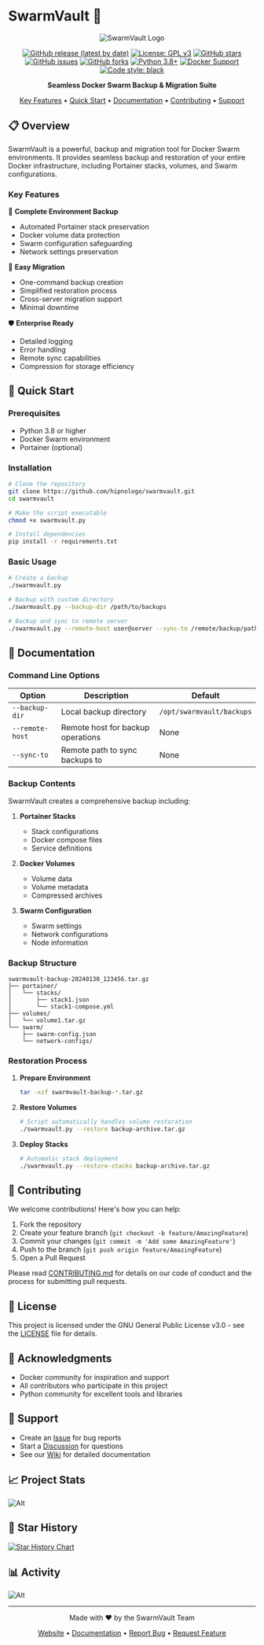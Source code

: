 # SwarmVault 🔐

<div align="center">

![SwarmVault Logo](https://user-images.githubusercontent.com/your-image-path/swarmvault-logo.png)

[![GitHub release (latest by date)](https://img.shields.io/github/v/release/hipnologo/swarmvault)](https://github.com/hipnologo/swarmvault/releases)
[![License: GPL v3](https://img.shields.io/badge/License-GPLv3-blue.svg)](https://www.gnu.org/licenses/gpl-3.0)
[![GitHub stars](https://img.shields.io/github/stars/hipnologo/swarmvault)](https://github.com/hipnologo/swarmvault/stargazers)
[![GitHub issues](https://img.shields.io/github/issues/hipnologo/swarmvault)](https://github.com/hipnologo/swarmvault/issues)
[![GitHub forks](https://img.shields.io/github/forks/hipnologo/swarmvault)](https://github.com/hipnologo/swarmvault/network)
[![Python 3.8+](https://img.shields.io/badge/python-3.8+-blue.svg)](https://www.python.org/downloads/)
[![Docker Support](https://img.shields.io/badge/Docker-Support-2496ED?logo=docker&logoColor=white)](https://www.docker.com/)
[![Code style: black](https://img.shields.io/badge/code%20style-black-000000.svg)](https://github.com/psf/black)

**Seamless Docker Swarm Backup & Migration Suite**

[Key Features](#key-features) • [Quick Start](#quick-start) • [Documentation](#documentation) • [Contributing](#contributing) • [Support](#support)

</div>

## 📋 Overview

SwarmVault is a powerful, backup and migration tool for Docker Swarm environments. It provides seamless backup and restoration of your entire Docker infrastructure, including Portainer stacks, volumes, and Swarm configurations.

### Key Features

🔄 **Complete Environment Backup**
- Automated Portainer stack preservation
- Docker volume data protection
- Swarm configuration safeguarding
- Network settings preservation

🚀 **Easy Migration**
- One-command backup creation
- Simplified restoration process
- Cross-server migration support
- Minimal downtime

🛡️ **Enterprise Ready**
- Detailed logging
- Error handling
- Remote sync capabilities
- Compression for storage efficiency

## 🚀 Quick Start

### Prerequisites

- Python 3.8 or higher
- Docker Swarm environment
- Portainer (optional)

### Installation

```bash
# Clone the repository
git clone https://github.com/hipnologo/swarmvault.git
cd swarmvault

# Make the script executable
chmod +x swarmvault.py

# Install dependencies
pip install -r requirements.txt
```

### Basic Usage

```bash
# Create a backup
./swarmvault.py

# Backup with custom directory
./swarmvault.py --backup-dir /path/to/backups

# Backup and sync to remote server
./swarmvault.py --remote-host user@server --sync-to /remote/backup/path
```

## 📖 Documentation

### Command Line Options

| Option | Description | Default |
|--------|-------------|---------|
| `--backup-dir` | Local backup directory | `/opt/swarmvault/backups` |
| `--remote-host` | Remote host for backup operations | None |
| `--sync-to` | Remote path to sync backups to | None |

### Backup Contents

SwarmVault creates a comprehensive backup including:

1. **Portainer Stacks**
   - Stack configurations
   - Docker compose files
   - Service definitions

2. **Docker Volumes**
   - Volume data
   - Volume metadata
   - Compressed archives

3. **Swarm Configuration**
   - Swarm settings
   - Network configurations
   - Node information

### Backup Structure

```
swarmvault-backup-20240130_123456.tar.gz
├── portainer/
│   └── stacks/
│       ├── stack1.json
│       └── stack1-compose.yml
├── volumes/
│   └── volume1.tar.gz
└── swarm/
    ├── swarm-config.json
    └── network-configs/
```

### Restoration Process

1. **Prepare Environment**
   ```bash
   tar -xzf swarmvault-backup-*.tar.gz
   ```

2. **Restore Volumes**
   ```bash
   # Script automatically handles volume restoration
   ./swarmvault.py --restore backup-archive.tar.gz
   ```

3. **Deploy Stacks**
   ```bash
   # Automatic stack deployment
   ./swarmvault.py --restore-stacks backup-archive.tar.gz
   ```

## 🤝 Contributing

We welcome contributions! Here's how you can help:

1. Fork the repository
2. Create your feature branch (`git checkout -b feature/AmazingFeature`)
3. Commit your changes (`git commit -m 'Add some AmazingFeature'`)
4. Push to the branch (`git push origin feature/AmazingFeature`)
5. Open a Pull Request

Please read [CONTRIBUTING.md](CONTRIBUTING.md) for details on our code of conduct and the process for submitting pull requests.

## 📝 License

This project is licensed under the GNU General Public License v3.0 - see the [LICENSE](LICENSE) file for details.

## 🙏 Acknowledgments

- Docker community for inspiration and support
- All contributors who participate in this project
- Python community for excellent tools and libraries

## 📧 Support

- Create an [Issue](https://github.com/hipnologo/swarmvault/issues) for bug reports
- Start a [Discussion](https://github.com/hipnologo/swarmvault/discussions) for questions
- See our [Wiki](https://github.com/hipnologo/swarmvault/wiki) for detailed documentation

## 📈 Project Stats

![Alt](https://repobeats.axiom.co/api/embed/your-repobeats-hash.svg "Repobeats analytics image")

## 🌟 Star History

[![Star History Chart](https://api.star-history.com/svg?repos=hipnologo/swarmvault&type=Date)](https://star-history.com/#hipnologo/swarmvault&Date)

## 📊 Activity

![Alt](https://repobeats.axiom.co/api/embed/your-activity-hash.svg "Repository activity graph")

---
<div align="center">
Made with ❤️ by the SwarmVault Team

[Website](https://github.com/hipnologo/swarmvault) • [Documentation](https://github.com/hipnologo/swarmvault/wiki) • [Report Bug](https://github.com/hipnologo/swarmvault/issues) • [Request Feature](https://github.com/hipnologo/swarmvault/issues)
</div>

